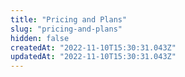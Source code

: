 ```yaml
---
title: "Pricing and Plans"
slug: "pricing-and-plans"
hidden: false
createdAt: "2022-11-10T15:30:31.043Z"
updatedAt: "2022-11-10T15:30:31.043Z"
---
```

